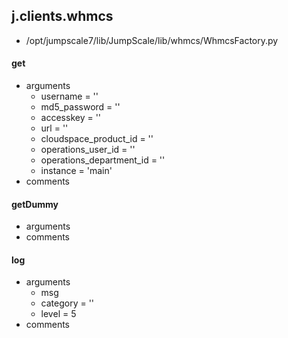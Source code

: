 ## j.clients.whmcs

- /opt/jumpscale7/lib/JumpScale/lib/whmcs/WhmcsFactory.py

#### get 
- arguments
    - username = ''
    - md5_password = ''
    - accesskey = ''
    - url = ''
    - cloudspace_product_id = ''
    - operations_user_id = ''
    - operations_department_id = ''
    - instance = 'main'
- comments
    

#### getDummy 
- arguments
- comments
    

#### log 
- arguments
    - msg
    - category = ''
    - level = 5
- comments
    

